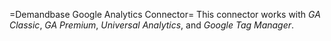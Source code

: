 =Demandbase Google Analytics Connector=
This connector works with *GA Classic*, *GA Premium*, *Universal Analytics*, and *Google Tag Manager*.
